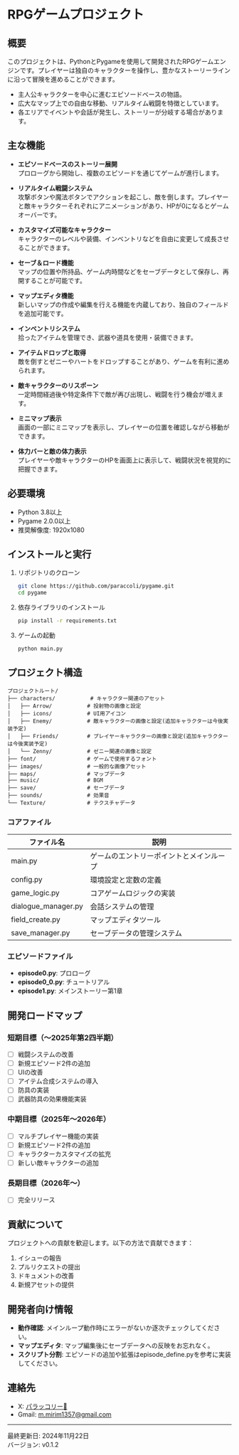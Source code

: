 # RPGゲームプロジェクト

## 概要
このプロジェクトは、PythonとPygameを使用して開発されたRPGゲームエンジンです。プレイヤーは独自のキャラクターを操作し、豊かなストーリーラインに沿って冒険を進めることができます。

- 主人公キャラクターを中心に進むエピソードベースの物語。
- 広大なマップ上での自由な移動、リアルタイム戦闘を特徴としています。
- 各エリアでイベントや会話が発生し、ストーリーが分岐する場合があります。

## 主な機能
- **エピソードベースのストーリー展開**  
  プロローグから開始し、複数のエピソードを通じてゲームが進行します。

- **リアルタイム戦闘システム**  
  攻撃ボタンや魔法ボタンでアクションを起こし、敵を倒します。プレイヤーと敵キャラクターそれぞれにアニメーションがあり、HPが0になるとゲームオーバーです。

- **カスタマイズ可能なキャラクター**  
  キャラクターのレベルや装備、インベントリなどを自由に変更して成長させることができます。

- **セーブ＆ロード機能**  
  マップの位置や所持品、ゲーム内時間などをセーブデータとして保存し、再開することが可能です。

- **マップエディタ機能**  
  新しいマップの作成や編集を行える機能を内蔵しており、独自のフィールドを追加可能です。

- **インベントリシステム**  
  拾ったアイテムを管理でき、武器や道具を使用・装備できます。

- **アイテムドロップと取得**  
  敵を倒すとゼニーやハートをドロップすることがあり、ゲームを有利に進められます。

- **敵キャラクターのリスポーン**  
  一定時間経過後や特定条件下で敵が再び出現し、戦闘を行う機会が増えます。

- **ミニマップ表示**  
  画面の一部にミニマップを表示し、プレイヤーの位置を確認しながら移動ができます。

- **体力バーと敵の体力表示**  
  プレイヤーや敵キャラクターのHPを画面上に表示して、戦闘状況を視覚的に把握できます。

## 必要環境
- Python 3.8以上  
- Pygame 2.0.0以上  
- 推奨解像度: 1920x1080

## インストールと実行

1. リポジトリのクローン
    ```sh
    git clone https://github.com/paraccoli/pygame.git
    cd pygame
    ```

2. 依存ライブラリのインストール
    ```sh
    pip install -r requirements.txt
    ```

3. ゲームの起動
    ```sh
    python main.py
    ```

## プロジェクト構造
```
プロジェクトルート/
├── characters/           # キャラクター関連のアセット
│   ├── Arrow/           # 投射物の画像と設定
│   ├── icons/           # UI用アイコン
│   ├── Enemy/           # 敵キャラクターの画像と設定(追加キャラクターは今後実装予定)
│   ├── Friends/         # プレイヤーキャラクターの画像と設定(追加キャラクターは今後実装予定)
│   └── Zenny/           # ゼニー関連の画像と設定
├── font/                # ゲームで使用するフォント
├── images/              # 一般的な画像アセット
├── maps/                # マップデータ
├── music/               # BGM
├── save/                # セーブデータ
├── sounds/              # 効果音
└── Texture/             # テクスチャデータ
```

### コアファイル
| ファイル名       | 説明                        |
|------------------|-----------------------------|
| main.py          | ゲームのエントリーポイントとメインループ |
| config.py        | 環境設定と定数の定義                 |
| game_logic.py    | コアゲームロジックの実装             |
| dialogue_manager.py | 会話システムの管理              |
| field_create.py  | マップエディタツール                 |
| save_manager.py  | セーブデータの管理システム            |


### エピソードファイル
- **episode0.py**: プロローグ  
- **episode0_0.py**: チュートリアル  
- **episode1.py**: メインストーリー第1章  

## 開発ロードマップ
### 短期目標（〜2025年第2四半期）
- [ ] 戦闘システムの改善  
- [ ] 新規エピソード2件の追加  
- [ ] UIの改善  
- [ ] アイテム合成システムの導入
- [ ] 防具の実装
- [ ] 武器防具の効果機能実装

### 中期目標（2025年〜2026年）
- [ ] マルチプレイヤー機能の実装
- [ ] 新規エピソード2件の追加  
- [ ] キャラクターカスタマイズの拡充  
- [ ] 新しい敵キャラクターの追加

### 長期目標（2026年〜）
- [ ] 完全リリース

## 貢献について
プロジェクトへの貢献を歓迎します。以下の方法で貢献できます：

1. イシューの報告  
2. プルリクエストの提出  
3. ドキュメントの改善  
4. 新規アセットの提供  

## 開発者向け情報
- **動作確認**: メインループ動作時にエラーがないか逐次チェックしてください。
- **マップエディタ**: マップ編集後にセーブデータへの反映をお忘れなく。
- **スクリプト分割**: エピソードの追加や拡張はepisode_define.pyを参考に実装してください。

## 連絡先
- X: [パラッコリー🥦](https://x.com/Paraccoli)  
- Gmail: m.mirim1357@gmail.com  

---
最終更新日: 2024年11月22日  
バージョン: v0.1.2
```

